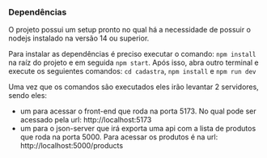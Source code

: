 ### Dependências

O projeto possui um setup pronto no qual há a necessidade de possuir o nodejs instalado na versão 14 ou superior.

Para instalar as dependências é preciso executar o comando: `npm install` na raíz do projeto e em seguida `npm start`.
Após isso, abra outro terminal e execute os seguientes comandos: `cd cadastra`, `npm install` e `npm run dev`

Uma vez que os comandos são executados eles irão levantar 2 servidores, sendo eles:
 - um para acessar o front-end que roda na porta 5173. No qual pode ser acessado pela url: http://localhost:5173
 - um para o json-server que irá exporta uma api com a lista de produtos que roda na porta 5000. Para acessar os produtos é na url: http://localhost:5000/products
